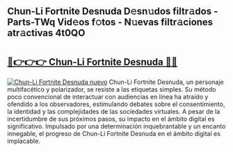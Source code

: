## Chun-Li Fortnite Desnuda D𝚎sn𝚞dos filtr𝚊dos - Parts-TWq Vid𝚎os f𝚘tos - N𝚞evas filtr𝚊ciones atr𝚊ctivas 4t0QO

# <h2><a href="http://mbbwo8y.tromn.icu/?c=Chun-Li+Fortnite+Desnuda">🔗👉👉👉 Chun-Li Fortnite Desnuda 🔗🔗</a></h2>

[![Chun-Li Fortnite Desnuda nuevo](https://i.imgur.com/pEAQMta.gif)](http://mbbwo8y.tromn.icu/?c=Chun-Li+Fortnite+Desnuda)
Chun-Li Fortnite Desnuda, un personaje multifacético y polarizador, se resiste a las etiquetas simples. Su método poco convencional de interactuar con audiencias en línea ha atraído y ofendido a los observadores, estimulando debates sobre el consentimiento, la identidad y las complejidades de las sociedades virtuales. A pesar de la incertidumbre de sus próximos pasos, su impacto en el ámbito digital es significativo. Impulsado por una determinación inquebrantable y un encanto innegable, el progreso de Chun-Li Fortnite Desnuda en el ámbito digital es implacable.
